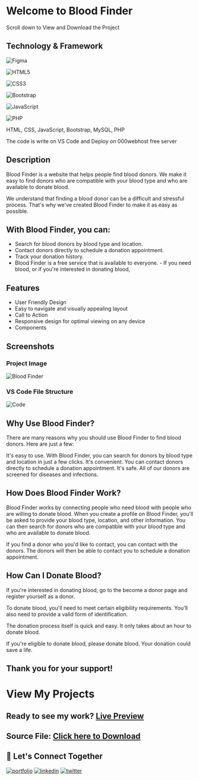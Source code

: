 # Welcome to Blood Finder
Scroll down to View and Download the Project

## Technology & Framework 


![Figma](https://img.shields.io/badge/figma-%23F24E1E.svg?style=for-the-badge&logo=figma&logoColor=white)


![HTML5](https://img.shields.io/badge/html5-%23E34F26.svg?style=for-the-badge&logo=html5&logoColor=white)

![CSS3](https://img.shields.io/badge/css3-%231572B6.svg?style=for-the-badge&logo=css3&logoColor=white)

![Bootstrap](https://img.shields.io/badge/bootstrap-%238511FA.svg?style=for-the-badge&logo=bootstrap&logoColor=white)

![JavaScript](https://img.shields.io/badge/javascript-%23323330.svg?style=for-the-badge&logo=javascript&logoColor=%23F7DF1E)

![PHP](https://img.shields.io/badge/php-%23777BB4.svg?style=for-the-badge&logo=php&logoColor=white)


HTML, CSS, JavaScript, Bootstrap, MySQL, PHP

The code is write on VS Code and Deploy on 000webhost free server 

## Description

Blood Finder is a website that helps people find blood donors. We make it easy to find donors who are compatible with your blood type and who are available to donate blood.

We understand that finding a blood donor can be a difficult and stressful process. That's why we've created Blood Finder to make it as easy as possible.

## With Blood Finder, you can:

- Search for blood donors by blood type and location.
- Contact donors directly to schedule a donation appointment.
- Track your donation history.
- Blood Finder is a free service that is available to everyone. - If you need blood, or if you're interested in donating blood, 

## Features

- User Friendly Design
- Easy to navigate and visually appealing layout 
- Call to Action
- Responsive design for optimal viewing on any device
-  Components 

## Screenshots

### Project Image

![Blood Finder](https://github.com/anupr0y/Blood_Finder/assets/114636305/34e1c977-a1b8-4de5-8451-7fb0f0602472)

### VS Code File Structure
![Code ](https://github.com/anupr0y/Blood_Finder/assets/114636305/779b7ea7-f64f-45b0-8df3-d7eae0ec9568)

## Why Use Blood Finder?

There are many reasons why you should use Blood Finder to find blood donors. Here are just a few:

It's easy to use. With Blood Finder, you can search for donors by blood type and location in just a few clicks.
It's convenient. You can contact donors directly to schedule a donation appointment.
It's safe. All of our donors are screened for diseases and infections.

## How Does Blood Finder Work?

Blood Finder works by connecting people who need blood with people who are willing to donate blood. When you create a profile on Blood Finder, you'll be asked to provide your blood type, location, and other information. You can then search for donors who are compatible with your blood type and who are available to donate blood.

If you find a donor who you'd like to contact, you can contact with the donors. The donors will then be able to contact you to schedule a donation appointment.

## How Can I Donate Blood?

If you're interested in donating blood, go to the become a donor page and register yourself as a donor.

To donate blood, you'll need to meet certain eligibility requirements. You'll also need to provide a valid form of identification.

The donation process itself is quick and easy. It only takes about an hour to donate blood.



 If you're eligible to donate blood, please donate blood. Your donation could save a life.

## Thank you for your support!


# View My Projects


## Ready to see my work?  [Live Preview](https://bloodfinder23.000webhostapp.com/page.php?type=aboutus) 

## Source File: [Click here to Download](https://github.com/anupr0y/Blood_Finder/files/12685286/bloodfinder.zip)

## 🔗 Let's Connect Together 
[![portfolio](https://img.shields.io/badge/my_portfolio-000?style=for-the-badge&logo=ko-fi&logoColor=white)](https://github.com/arghya-20)
[![linkedin](https://img.shields.io/badge/linkedin-0A66C2?style=for-the-badge&logo=linkedin&logoColor=white)](https://www.linkedin.com/in/arghyadip-sarkar-a78576265)
[![twitter](https://img.shields.io/badge/twitter-1DA1F2?style=for-the-badge&logo=twitter&logoColor=white)](https://twitter.com/arghyadipsarka5)
